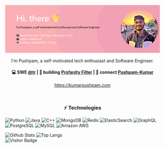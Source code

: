 <div align="center">
<img max-width="800" src="https://raw.githubusercontent.com/PushpamK/Pushpamk/main/assets/banner.png"/>
</div>

<p align="center">
I'm Pushpam, a self-motivated tech enthusiast and Software Engineer.
</p>

<h4 align="center">
💻 SWE <a href="https://github.com/tr">@tr</a> | 🌱 building <a href="https://kumarpushpam.com/api/v1/index.html">Profanity Filter</a> | 💬 connect <a href="https://www.linkedin.com/in/Pushpam-Kumar/">Pushpam-Kumar</a>
</h4>
<p  align="center">
<a href="https://kumarpushpam.com/index.html/">https://kumarpushpam.com</a>
</p>

<br/>
<h3 align="center">
⚡ Technologies
</h3>

![Python](https://img.shields.io/badge/-Python-black?style=flat-square&logo=Python)
![Java](https://img.shields.io/badge/-java-E34A86?style=flat-square&logo=java)
![C++](https://img.shields.io/badge/-C++-00599C?style=flat-square&logo=c)
![MongoDB](https://img.shields.io/badge/-MongoDB-black?style=flat-square&logo=mongodb)
![Redis](https://img.shields.io/badge/-Redis-black?style=flat-square&logo=Redis)
![ElasticSearch](https://img.shields.io/badge/-ElasticSearch-005571?style=flat-square&logo=elasticsearch)
![GraphQL](https://img.shields.io/badge/-GraphQL-E10098?style=flat-square&logo=graphql)
![PostgreSQL](https://img.shields.io/badge/-PostgreSQL-336791?style=flat-square&logo=postgresql)
![MySQL](https://img.shields.io/badge/-MySQL-black?style=flat-square&logo=mysql)
![Amazon AWS](https://img.shields.io/badge/Amazon%20AWS-232F3E?style=flat-square&logo=amazon-aws)

![Github Stats](https://github-readme-stats.vercel.app/api?username=pushpamk&count_private=true&show_icons=true) ![Top Langs](https://github-readme-stats.vercel.app/api/top-langs/?username=pushpamk&hide=javascript,html,dart,ruby&layout=compact)  
![Visitor Badge](https://visitor-badge.laobi.icu/badge?page_id=pushpamk)
<!--
**Pushpamk/PushpamK** is a ✨ _special_ ✨ repository because its `README.md` (this file) appears on your GitHub profile.

Here are some ideas to get you started:

- 🔭 I’m currently working on ...
- 🌱 I’m currently learning ...
- 👯 I’m looking to collaborate on ...
- 🤔 I’m looking for help with ...
- 💬 Ask me about ...
- 📫 How to reach me: ...
- 😄 Pronouns: ...
- ⚡ Fun fact: ...
  -->
